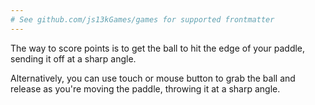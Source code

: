 ```yaml
---
# See github.com/js13kGames/games for supported frontmatter
---
```

The way to score points is to get the ball to hit the edge of your paddle, sending it off at a sharp angle.

Alternatively, you can use touch or mouse button to grab the ball and release as you're moving the paddle, throwing it at a sharp angle.